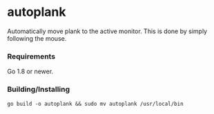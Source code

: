 # autoplank

Automatically move plank to the active monitor. This is done by simply following the mouse.

### Requirements

Go 1.8 or newer.


### Building/Installing

```
go build -o autoplank && sudo mv autoplank /usr/local/bin
```


